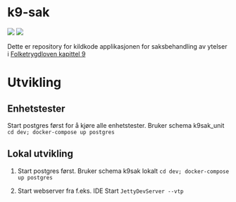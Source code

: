 # k9-sak

[![](https://github.com/navikt/k9-sak/workflows/Bygg%20og%20deploy/badge.svg)](https://github.com/navikt/k9-sak/actions?query=workflow%3A%22Bygg+og+deploy%22) [![](https://github.com/navikt/k9-verdikjede/workflows/Tester%20saksbehandling/badge.svg)](https://navikt.github.io/k9-verdikjede)

Dette er repository for kildkode applikasjonen for saksbehandling av ytelser i [Folketrygdloven kapittel 9](https://lovdata.no/dokument/NL/lov/1997-02-28-19/KAPITTEL_5-5#%C2%A79-1)

# Utvikling
   
## Enhetstester
Start postgres først for å kjøre alle enhetstester. Bruker schema k9sak_unit
`cd dev; docker-compose up postgres`

## Lokal utvikling
1. Start postgres først. Bruker schema k9sak lokalt
   `cd dev; docker-compose up postgres`

2. Start webserver fra f.eks. IDE
   Start `JettyDevServer --vtp` 
   
   

